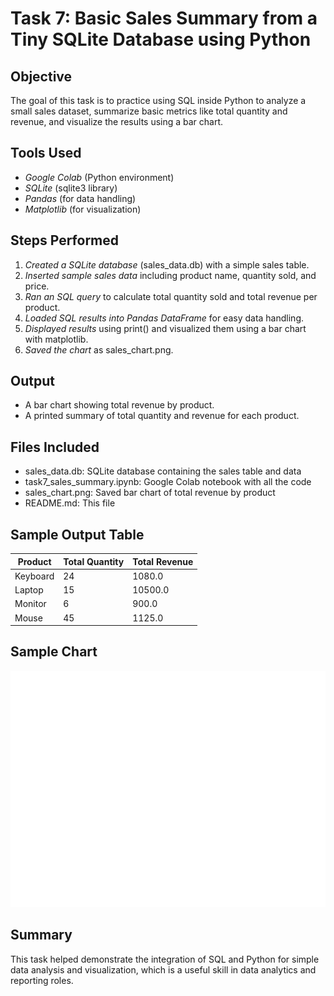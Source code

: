 # Task 7: Basic Sales Summary from a Tiny SQLite Database using Python

## Objective
The goal of this task is to practice using SQL inside Python to analyze a small sales dataset, summarize basic metrics like total quantity and revenue, and visualize the results using a bar chart.

## Tools Used
- *Google Colab* (Python environment)
- *SQLite* (sqlite3 library)
- *Pandas* (for data handling)
- *Matplotlib* (for visualization)

## Steps Performed

1. *Created a SQLite database* (sales_data.db) with a simple sales table.
2. *Inserted sample sales data* including product name, quantity sold, and price.
3. *Ran an SQL query* to calculate total quantity sold and total revenue per product.
4. *Loaded SQL results into Pandas DataFrame* for easy data handling.
5. *Displayed results* using print() and visualized them using a bar chart with matplotlib.
6. *Saved the chart* as sales_chart.png.

## Output
- A bar chart showing total revenue by product.
- A printed summary of total quantity and revenue for each product.

## Files Included
- sales_data.db: SQLite database containing the sales table and data
- task7_sales_summary.ipynb: Google Colab notebook with all the code
- sales_chart.png: Saved bar chart of total revenue by product
- README.md: This file

## Sample Output Table
| Product   | Total Quantity | Total Revenue |
|-----------|----------------|---------------|
| Keyboard  | 24             | 1080.0        |
| Laptop    | 15             | 10500.0       |
| Monitor   | 6              | 900.0         |
| Mouse     | 45             | 1125.0        |

## Sample Chart
![Sales Chart](sales_chart.png)

## Summary
This task helped demonstrate the integration of SQL and Python for simple data analysis and visualization, which is a useful skill in data analytics and reporting roles.
